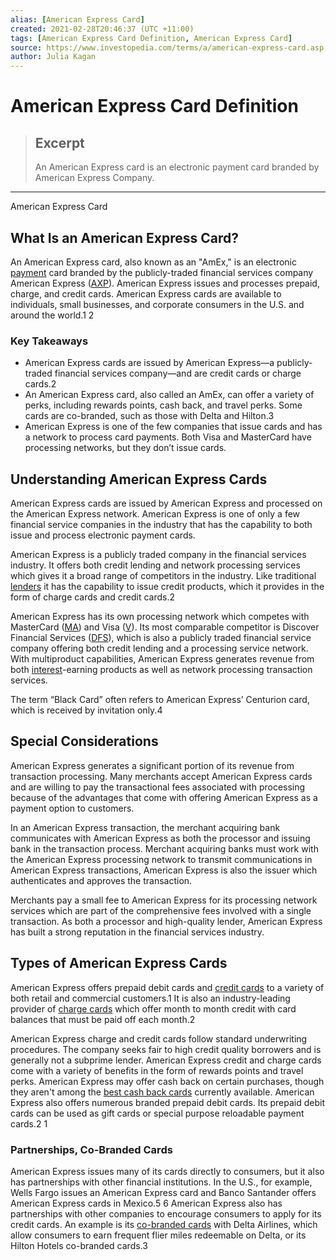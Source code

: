 ```yaml
---
alias: [American Express Card]
created: 2021-02-28T20:46:37 (UTC +11:00)
tags: [American Express Card Definition, American Express Card]
source: https://www.investopedia.com/terms/a/american-express-card.asp
author: Julia Kagan
---
```


# American Express Card Definition

> ## Excerpt
> An American Express card is an electronic payment card branded by American Express Company.

---

American Express Card
## What Is an American Express Card?

An American Express card, also known as an "AmEx," is an electronic [payment](https://www.investopedia.com/terms/p/payment.asp) card branded by the publicly-traded financial services company American Express ([AXP](https://www.investopedia.com/markets/quote?tvwidgetsymbol=AXP)). American Express issues and processes prepaid, charge, and credit cards. American Express cards are available to individuals, small businesses, and corporate consumers in the U.S. and around the world.1 2

### Key Takeaways

-   American Express cards are issued by American Express—a publicly-traded financial services company—and are credit cards or charge cards.2
-   An American Express card, also called an AmEx, can offer a variety of perks, including rewards points, cash back, and travel perks. Some cards are co-branded, such as those with Delta and Hilton.3
-   American Express is one of the few companies that issue cards and has a network to process card payments. Both Visa and MasterCard have processing networks, but they don’t issue cards.

## Understanding American Express Cards

American Express cards are issued by American Express and processed on the American Express network. American Express is one of only a few financial service companies in the industry that has the capability to both issue and process electronic payment cards.

American Express is a publicly traded company in the financial services industry. It offers both credit lending and network processing services which gives it a broad range of competitors in the industry. Like traditional [lenders](https://www.investopedia.com/terms/l/lender.asp) it has the capability to issue credit products, which it provides in the form of charge cards and credit cards.2

American Express has its own processing network which competes with MasterCard ([MA](https://www.investopedia.com/markets/quote?tvwidgetsymbol=MA)) and Visa ([V](https://www.investopedia.com/markets/quote?tvwidgetsymbol=V)). Its most comparable competitor is Discover Financial Services ([DFS](https://www.investopedia.com/markets/quote?tvwidgetsymbol=DFS)), which is also a publicly traded financial service company offering both credit lending and a processing service network. With multiproduct capabilities, American Express generates revenue from both [interest](https://www.investopedia.com/terms/i/interest.asp)\-earning products as well as network processing transaction services.

The term “Black Card” often refers to American Express’ Centurion card, which is received by invitation only.4

## Special Considerations

American Express generates a significant portion of its revenue from transaction processing. Many merchants accept American Express cards and are willing to pay the transactional fees associated with processing because of the advantages that come with offering American Express as a payment option to customers.

In an American Express transaction, the merchant acquiring bank communicates with American Express as both the processor and issuing bank in the transaction process. Merchant acquiring banks must work with the American Express processing network to transmit communications in American Express transactions, American Express is also the issuer which authenticates and approves the transaction. 

Merchants pay a small fee to American Express for its processing network services which are part of the comprehensive fees involved with a single transaction. As both a processor and high-quality lender, American Express has built a strong reputation in the financial services industry.

## Types of American Express Cards

American Express offers prepaid debit cards and [credit cards](https://www.investopedia.com/terms/c/creditcard.asp) to a variety of both retail and commercial customers.1 It is also an industry-leading provider of [charge cards](https://www.investopedia.com/terms/c/chargecard.asp) which offer month to month credit with card balances that must be paid off each month.2

American Express charge and credit cards follow standard underwriting procedures. The company seeks fair to high credit quality borrowers and is generally not a subprime lender. American Express credit and charge cards come with a variety of benefits in the form of rewards points and travel perks. American Express may offer cash back on certain purchases, though they aren't among the [best cash back cards](https://www.investopedia.com/best-cash-back-credit-cards-4801562) currently available. American Express also offers numerous branded prepaid debit cards. Its prepaid debit cards can be used as gift cards or special purpose reloadable payment cards.2 1

### Partnerships, Co-Branded Cards

American Express issues many of its cards directly to consumers, but it also has partnerships with other financial institutions. In the U.S., for example, Wells Fargo issues an American Express card and Banco Santander offers American Express cards in Mexico.5 6 American Express also has partnerships with other companies to encourage consumers to apply for its credit cards. An example is its [co-branded cards](https://www.investopedia.com/terms/co-branded-card.asp) with Delta Airlines, which allow consumers to earn frequent flier miles redeemable on Delta, or its Hilton Hotels co-branded cards.3
